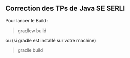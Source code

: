 ## Correction des TPs de Java SE SERLI

Pour lancer le Build :
> gradlew build

ou (si gradle est installé sur votre machine)

> gradle build
